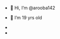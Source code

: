 - 👋 Hi, I’m @arooba142
- 👀 I’m 19 yrs old

- 
- 
  

<!---
arooba142/arooba142 is a ✨ special ✨ repository because its `README.md` (this file) appears on your GitHub profile.
You can click the Preview link to take a look at your changes.
--->
